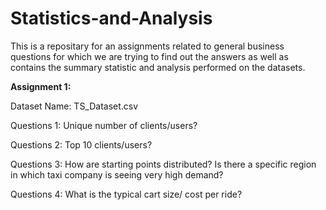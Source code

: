# Statistics-and-Analysis
This is a repositary for an assignments related to general business questions for which we are trying to find out the answers as well as contains the summary statistic and analysis performed on the datasets.

<b>Assignment 1:</b>

Dataset Name: TS_Dataset.csv

Questions 1: Unique number of clients/users?

Questions 2: Top 10 clients/users?

Questions 3: How are starting points distributed? Is there a specific region in which taxi company is seeing very high demand?

Questions 4: What is the typical cart size/ cost per ride?

